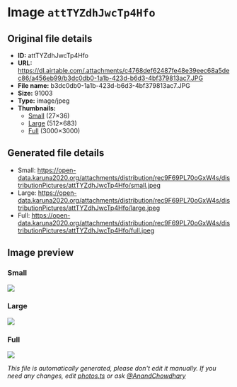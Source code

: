 # Image `attTYZdhJwcTp4Hfo`

## Original file details

- **ID:** attTYZdhJwcTp4Hfo
- **URL:** https://dl.airtable.com/.attachments/c4768def62487fe48e39eec68a5dec86/a456eb99/b3dc0db0-1a1b-423d-b6d3-4bf379813ac7.JPG
- **File name:** b3dc0db0-1a1b-423d-b6d3-4bf379813ac7.JPG
- **Size:** 91003
- **Type:** image/jpeg
- **Thumbnails:**
  - [Small](https://dl.airtable.com/.attachmentThumbnails/99ee3330a7bbf6e63dad0da6cbbf9111/293cef2e) (27×36)
  - [Large](https://dl.airtable.com/.attachmentThumbnails/cd88a74a1427cf140cd758c3d2be9233/21f01d16) (512×683)
  - [Full](https://dl.airtable.com/.attachmentThumbnails/ea5fc1a4726433c5aed67d03d76f5417/05f24e0d) (3000×3000)

## Generated file details

- Small: https://open-data.karuna2020.org/attachments/distribution/rec9F69PL70oGxW4s/distributionPictures/attTYZdhJwcTp4Hfo/small.jpeg
- Large: https://open-data.karuna2020.org/attachments/distribution/rec9F69PL70oGxW4s/distributionPictures/attTYZdhJwcTp4Hfo/large.jpeg
- Full: https://open-data.karuna2020.org/attachments/distribution/rec9F69PL70oGxW4s/distributionPictures/attTYZdhJwcTp4Hfo/full.jpeg

## Image preview

### Small

![](https://open-data.karuna2020.org/attachments/distribution/rec9F69PL70oGxW4s/distributionPictures/attTYZdhJwcTp4Hfo/small.jpeg)

### Large

![](https://open-data.karuna2020.org/attachments/distribution/rec9F69PL70oGxW4s/distributionPictures/attTYZdhJwcTp4Hfo/large.jpeg)

### Full

![](https://open-data.karuna2020.org/attachments/distribution/rec9F69PL70oGxW4s/distributionPictures/attTYZdhJwcTp4Hfo/full.jpeg)

_This file is automatically generated, please don't edit it manually. If you need any changes, edit [photos.ts](/photos.ts) or ask [@AnandChowdhary](https://github.com/AnandChowdhary)_
